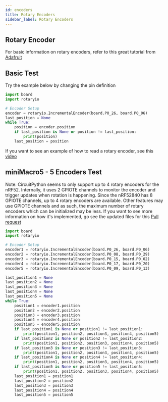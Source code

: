 ```yaml
---
id: encoders
title: Rotary Encoders
sidebar_label: Rotary Encoders
---
```


## Rotary Encoder

For basic information on rotary encoders, refer to this great tutorial from [Adafruit](https://learn.adafruit.com/rotary-encoder)

## Basic Test

Try the example below by changing the pin definition

``` python
import board
import rotaryio

# Encoder Setup
encoder = rotaryio.IncrementalEncoder(board.P0_26, board.P0_06)
last_position = None
while True:
    position = encoder.position
    if last_position is None or position != last_position:
        print(position)
    last_position = position

``` 

If you want to see an example of how to read a rotary encoder, see this [video](https://youtu.be/4BNkuLonIVM?list=PLjF7R1fz_OOWFqZfqW9jlvQSIUmwn9lWr)

## miniMacro5 - 5 Encoders Test

Note: CircuitPython seems to only support up to 4 rotary encoders for the nRF52.
Internally, it uses 2 GPIOTE channels to monitor the encoder and trigger updates when rotation is happening.  Since the nRF52840 has 8 GPIOTE channels, up to 4 rotary encoders are available.
Other features may use GPIOTE channels and as such, the maximum number of rotary encoders which can be initialized may be less.  If you want to see more information on how it's implemented, go see the updated files for this [Pull request](https://github.com/adafruit/circuitpython/pull/5253)

``` python
import board
import rotaryio

# Encoder Setup
encoder1 = rotaryio.IncrementalEncoder(board.P0_26, board.P0_06)
encoder2 = rotaryio.IncrementalEncoder(board.P0_08, board.P0_29)
encoder3 = rotaryio.IncrementalEncoder(board.P0_15, board.P0_02)
encoder4 = rotaryio.IncrementalEncoder(board.P0_17, board.P0_20)
encoder5 = rotaryio.IncrementalEncoder(board.P0_09, board.P0_13)

last_position1 = None
last_position2 = None
last_position3 = None
last_position4 = None
last_position5 = None
while True:
    position1 = encoder1.position
    position2 = encoder2.position
    position3 = encoder3.position
    position4 = encoder4.position
    position5 = encoder5.position
    if last_position1 is None or position1 != last_position1:
        print(position1, position2, position3, position4, position5)
    if last_position2 is None or position2 != last_position2:
        print(position1, position2, position3, position4, position5)
    if last_position3 is None or position3 != last_position3:
        print(position1, position2, position3, position4, position5)
    if last_position4 is None or position4 != last_position4:
        print(position1, position2, position3, position4, position5)
    if last_position5 is None or position5 != last_position5:
        print(position1, position2, position3, position4, position5)
    last_position1 = position1
    last_position2 = position2
    last_position3 = position3
    last_position4 = position4
    last_position5 = position5
``` 